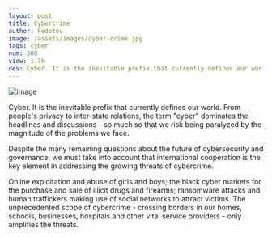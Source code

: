 ```yaml
---
layout: post
title: Cybercrime
author: Fedotov
image: /assets/images/cyber-crime.jpg
tags: cyber
num: 300
view: 1.7k
des: Cyber. It is the inevitable prefix that currently defines our world. From people's privacy to inter-state relations the term cyber dominates the headlines and discussions.
---
```



<img class="image" src="/assets/images/cyber-crime.jpg" alt="image">


Cyber. It is the inevitable prefix that currently defines our world. From people's privacy to inter-state relations, the term "cyber" dominates the headlines and discussions - so much so that we risk being paralyzed by the magnitude of the problems we face.

Despite the many remaining questions about the future of cybersecurity and governance, we must take into account that international cooperation is the key element in addressing the growing threats of cybercrime.

Online exploitation and abuse of girls and boys; the black cyber markets for the purchase and sale of illicit drugs and firearms; ransomware attacks and human traffickers making use of social networks to attract victims. The unprecedented scope of cybercrime - crossing borders in our homes, schools, businesses, hospitals and other vital service providers - only amplifies the threats.


